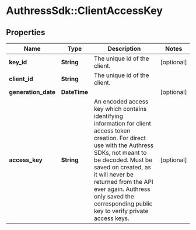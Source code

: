 # AuthressSdk::ClientAccessKey

## Properties
Name | Type | Description | Notes
------------ | ------------- | ------------- | -------------
**key_id** | **String** | The unique id of the client. | [optional] 
**client_id** | **String** | The unique id of the client. | 
**generation_date** | **DateTime** |  | [optional] 
**access_key** | **String** | An encoded access key which contains identifying information for client access token creation. For direct use with the Authress SDKs, not meant to be decoded. Must be saved on created, as it will never be returned from the API ever again. Authress only saved the corresponding public key to verify private access keys. | [optional] 


